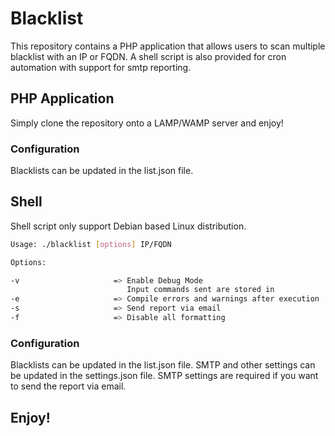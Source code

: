 # Blacklist
This repository contains a PHP application that allows users to scan multiple blacklist with an IP or FQDN. A shell script is also provided for cron automation with support for smtp reporting.

## PHP Application
Simply clone the repository onto a LAMP/WAMP server and enjoy!

### Configuration
Blacklists can be updated in the list.json file.

## Shell
Shell script only support Debian based Linux distribution.
```bash
Usage: ./blacklist [options] IP/FQDN

Options:

-v                     => Enable Debug Mode
                          Input commands sent are stored in 
-e                     => Compile errors and warnings after execution 
-s                     => Send report via email
-f                     => Disable all formatting
```

### Configuration
Blacklists can be updated in the list.json file.
SMTP and other settings can be updated in the settings.json file.
SMTP settings are required if you want to send the report via email.

## Enjoy!

